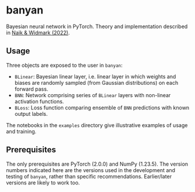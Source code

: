 # banyan

Bayesian neural network in PyTorch. Theory and implementation described in [Naik & Widmark (2022)](https://arxiv.org/abs/2206.04102).

## Usage

Three objects are exposed to the user in `banyan`:
- `BLinear`: Bayesian linear layer, i.e. linear layer in which weights and biases are randomly sampled (from Gaussian distributions) on each forward pass.
- `BNN`: Network comprising series of `BLinear` layers with non-linear activation functions.
- `BLoss`: Loss function comparing ensemble of `BNN` predictions with known output labels.

The notebooks in the `examples` directory give illustrative examples of usage and training.

## Prerequisites

The only prerequisites are PyTorch (2.0.0) and NumPy (1.23.5). The version numbers indicated here are the versions used in the development and testing of `banyan`, rather than specific recommendations. Earlier/later versions are likely to work too.
